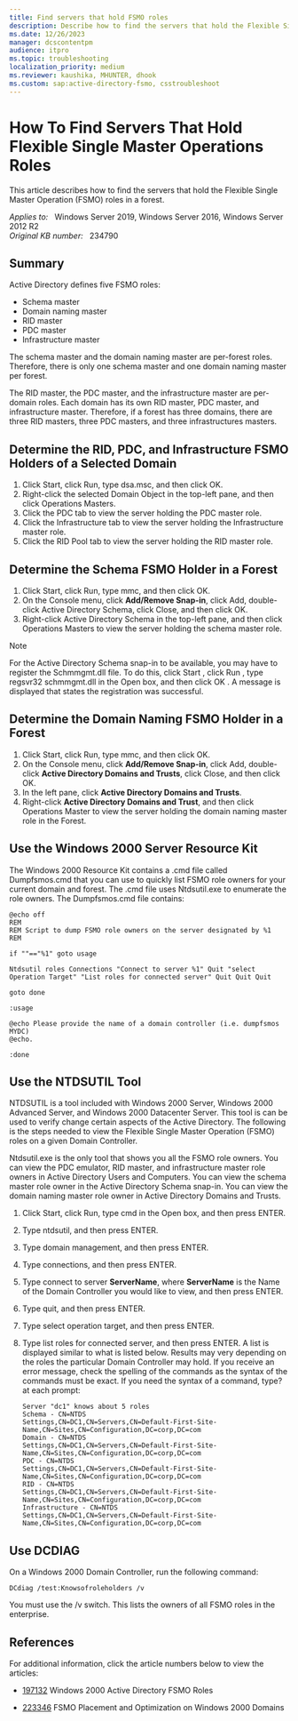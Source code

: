 ```yaml
---
title: Find servers that hold FSMO roles
description: Describe how to find the servers that hold the Flexible Single Master Operation (FSMO) roles in a forest.
ms.date: 12/26/2023
manager: dcscontentpm
audience: itpro
ms.topic: troubleshooting
localization_priority: medium
ms.reviewer: kaushika, MHUNTER, dhook
ms.custom: sap:active-directory-fsmo, csstroubleshoot
---
```

# How To Find Servers That Hold Flexible Single Master Operations Roles

This article describes how to find the servers that hold the Flexible Single Master Operation (FSMO) roles in a forest.

_Applies to:_ &nbsp; Windows Server 2019, Windows Server 2016, Windows Server 2012 R2  
_Original KB number:_ &nbsp; 234790

## Summary

Active Directory defines five FSMO roles:

- Schema master
- Domain naming master
- RID master
- PDC master
- Infrastructure master

The schema master and the domain naming master are per-forest roles. Therefore, there is only one schema master and one domain naming master per forest.

The RID master, the PDC master, and the infrastructure master are per-domain roles. Each domain has its own RID master, PDC master, and infrastructure master. Therefore, if a forest has three domains, there are three RID masters, three PDC masters, and three infrastructures masters.

## Determine the RID, PDC, and Infrastructure FSMO Holders of a Selected Domain

1. Click Start, click Run, type dsa.msc, and then click OK.
2. Right-click the selected Domain Object in the top-left pane, and then click Operations Masters.
3. Click the PDC tab to view the server holding the PDC master role.
4. Click the Infrastructure tab to view the server holding the Infrastructure master role.
5. Click the RID Pool tab to view the server holding the RID master role.

## Determine the Schema FSMO Holder in a Forest

1. Click Start, click Run, type mmc, and then click OK.
2. On the Console menu, click **Add/Remove Snap-in**, click Add, double-click Active Directory Schema, click Close, and then click OK.
3. Right-click Active Directory Schema in the top-left pane, and then click Operations Masters to view the server holding the schema master role.

> [!NOTE]
> For the Active Directory Schema snap-in to be available, you may have to register the Schmmgmt.dll file. To do this, click Start , click Run , type regsvr32 schmmgmt.dll in the Open box, and then click OK . A message is displayed that states the registration was successful.

## Determine the Domain Naming FSMO Holder in a Forest

1. Click Start, click Run, type mmc, and then click OK.
2. On the Console menu, click **Add/Remove Snap-in**, click Add, double-click **Active Directory Domains and Trusts**, click Close, and then click OK.
3. In the left pane, click **Active Directory Domains and Trusts**.
4. Right-click **Active Directory Domains and Trust**, and then click Operations Master to view the server holding the domain naming master role in the Forest.

## Use the Windows 2000 Server Resource Kit

The Windows 2000 Resource Kit contains a .cmd file called Dumpfsmos.cmd that you can use to quickly list FSMO role owners for your current domain and forest. The .cmd file uses Ntdsutil.exe to enumerate the role owners. The Dumpfsmos.cmd file contains:

```console
@echo off
REM
REM Script to dump FSMO role owners on the server designated by %1
REM

if ""=="%1" goto usage

Ntdsutil roles Connections "Connect to server %1" Quit "select Operation Target" "List roles for connected server" Quit Quit Quit 

goto done

:usage

@echo Please provide the name of a domain controller (i.e. dumpfsmos MYDC)
@echo.

:done
```

## Use the NTDSUTIL Tool

NTDSUTIL is a tool included with Windows 2000 Server, Windows 2000 Advanced Server, and Windows 2000 Datacenter Server. This tool is can be used to verify change certain aspects of the Active Directory. The following is the steps needed to view the Flexible Single Master Operation (FSMO) roles on a given Domain Controller.

Ntdsutil.exe is the only tool that shows you all the FSMO role owners. You can view the PDC emulator, RID master, and infrastructure master role owners in Active Directory Users and Computers. You can view the schema master role owner in the Active Directory Schema snap-in. You can view the domain naming master role owner in Active Directory Domains and Trusts.

1. Click Start, click Run, type cmd in the Open box, and then press ENTER.
2. Type ntdsutil, and then press ENTER.
3. Type domain management, and then press ENTER.
4. Type connections, and then press ENTER.
5. Type connect to server
 **ServerName**, where
 **ServerName** is the Name of the Domain Controller you would like to view, and then press ENTER.
6. Type quit, and then press ENTER.
7. Type select operation target, and then press ENTER.
8. Type list roles for connected server, and then press ENTER. A list is displayed similar to what is listed below. Results may very depending on the roles the particular Domain Controller may hold. If you receive an error message, check the spelling of the commands as the syntax of the commands must be exact. If you need the syntax of a command, type? at each prompt:

    ```console
    Server "dc1" knows about 5 roles
    Schema - CN=NTDS
    Settings,CN=DC1,CN=Servers,CN=Default-First-Site-Name,CN=Sites,CN=Configuration,DC=corp,DC=com
    Domain - CN=NTDS
    Settings,CN=DC1,CN=Servers,CN=Default-First-Site-Name,CN=Sites,CN=Configuration,DC=corp,DC=com
    PDC - CN=NTDS
    Settings,CN=DC1,CN=Servers,CN=Default-First-Site-Name,CN=Sites,CN=Configuration,DC=corp,DC=com
    RID - CN=NTDS
    Settings,CN=DC1,CN=Servers,CN=Default-First-Site-Name,CN=Sites,CN=Configuration,DC=corp,DC=com
    Infrastructure - CN=NTDS
    Settings,CN=DC1,CN=Servers,CN=Default-First-Site-Name,CN=Sites,CN=Configuration,DC=corp,DC=com
    ```

## Use DCDIAG

On a Windows 2000 Domain Controller, run the following command:

```console
DCdiag /test:Knowsofroleholders /v
```

You must use the /v switch. This lists the owners of all FSMO roles in the enterprise.

## References

For additional information, click the article numbers below to view the articles:

- [197132](https://support.microsoft.com/help/197132) Windows 2000 Active Directory FSMO Roles

- [223346](https://support.microsoft.com/help/223346) FSMO Placement and Optimization on Windows 2000 Domains
